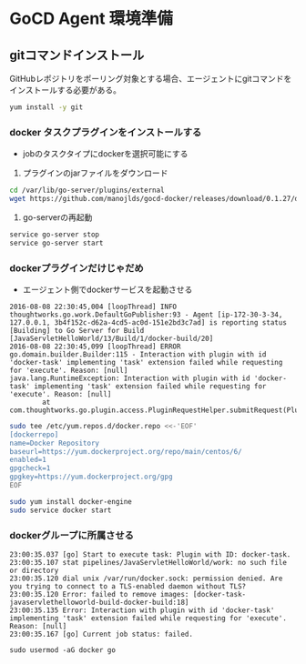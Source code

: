 #  GoCD Agent 環境準備

## gitコマンドインストール

 GitHubレポジトリをポーリング対象とする場合、エージェントにgitコマンドをインストールする必要がある。

 ```sh
yum install -y git
```

### docker タスクプラグインをインストールする
  - jobのタスクタイプにdockerを選択可能にする

  1. プラグインのjarファイルをダウンロード
 
 ```sh
cd /var/lib/go-server/plugins/external
wget https://github.com/manojlds/gocd-docker/releases/download/0.1.27/docker-task-assembly-0.1.27.jar
```

  1. go-serverの再起動
  
 ```sh
service go-server stop
service go-server start
```

### dockerプラグインだけじゃだめ
 - エージェント側でdockerサービスを起動させる

```
2016-08-08 22:30:45,004 [loopThread] INFO  thoughtworks.go.work.DefaultGoPublisher:93 - Agent [ip-172-30-3-34, 127.0.0.1, 3b4f152c-d62a-4cd5-ac0d-151e2bd3c7ad] is reporting status [Building] to Go Server for Build [JavaServletHelloWorld/13/Build/1/docker-build/20]
2016-08-08 22:30:45,099 [loopThread] ERROR go.domain.builder.Builder:115 - Interaction with plugin with id 'docker-task' implementing 'task' extension failed while requesting for 'execute'. Reason: [null]
java.lang.RuntimeException: Interaction with plugin with id 'docker-task' implementing 'task' extension failed while requesting for 'execute'. Reason: [null]
        at com.thoughtworks.go.plugin.access.PluginRequestHelper.submitRequest(PluginRequestHelper.java:41)
```

```sh
sudo tee /etc/yum.repos.d/docker.repo <<-'EOF'
[dockerrepo]
name=Docker Repository
baseurl=https://yum.dockerproject.org/repo/main/centos/6/
enabled=1
gpgcheck=1
gpgkey=https://yum.dockerproject.org/gpg
EOF

sudo yum install docker-engine
sudo service docker start
```

### dockerグループに所属させる

```
23:00:35.037 [go] Start to execute task: Plugin with ID: docker-task.
23:00:35.107 stat pipelines/JavaServletHelloWorld/work: no such file or directory
23:00:35.120 dial unix /var/run/docker.sock: permission denied. Are you trying to connect to a TLS-enabled daemon without TLS?
23:00:35.120 Error: failed to remove images: [docker-task-javaservlethelloworld-build-docker-build:18]
23:00:35.135 Error: Interaction with plugin with id 'docker-task' implementing 'task' extension failed while requesting for 'execute'. Reason: [null]
23:00:35.167 [go] Current job status: failed.
```

```
sudo usermod -aG docker go
```


